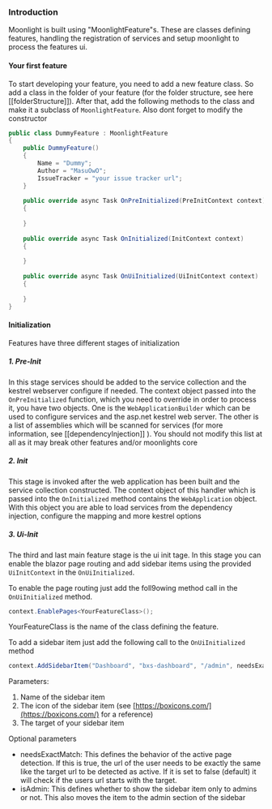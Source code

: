 ### Introduction

Moonlight is built using "MoonlightFeature"s. These are classes defining features, handling the registration of services and setup moonlight to process the features ui.

#### Your first feature

To start developing your feature, you need to add a new feature class. So add a class in the folder of your feature (for the folder structure, see here [[folderStructure]]). After that, add the following methods to the class and make it a subclass of `MoonlightFeature`. Also dont forget to modify the constructor

```csharp
public class DummyFeature : MoonlightFeature  
{  
    public DummyFeature()  
    {        
	    Name = "Dummy";  
        Author = "MasuOwO";  
        IssueTracker = "your issue tracker url";  
    }  
    
    public override async Task OnPreInitialized(PreInitContext context)  
    {
	    
    }  
  
    public override async Task OnInitialized(InitContext context)  
    {
	    
    }  
  
    public override async Task OnUiInitialized(UiInitContext context)  
    {
	    
    }  
}
```

#### Initialization
Features have three different stages of initialization

##### 1. Pre-Init
In this stage services should be added to the service collection and the kestrel webserver configure if needed. The context object passed into the `OnPreInitialized` function, which you need to override in order to process it, you have two objects. One is the `WebApplicationBuilder` which can be used to configure services and the asp.net kestrel web server. The other is a list of assemblies which will be scanned for services (for more information, see [[dependencyInjection]] ). You should not modify this list at all as it may break other features and/or moonlights core

##### 2. Init
This stage is invoked after the web application has been built and the service collection constructed. The context object of this handler which is passed into the `OnInitialized` method contains the `WebApplication` object. With this object you are able to load services from the dependency injection, configure the mapping and more kestrel options

##### 3. Ui-Init
The third and last main feature stage is the ui init tage. In this stage you can enable the blazor page routing and add sidebar items using the provided `UiInitContext` in the `OnUiInitialized`.

To enable the page routing just add the foll9owing method call in the `OnUiInitialized` method.

```csharp
context.EnablePages<YourFeatureClass>();
```

YourFeatureClass is the name of the class defining the feature.

To add a sidebar item just add the following call to the `OnUiInitialized` method

```csharp
context.AddSidebarItem("Dashboard", "bxs-dashboard", "/admin", needsExactMatch: true, isAdmin: true);
```

Parameters:
1. Name of the sidebar item
2. The icon of the sidebar item (see [https://boxicons.com/](https://boxicons.com/) for a reference)
3. The target of your sidebar item

Optional parameters
- needsExactMatch: This defines the behavior of the active page detection. If this is true, the url of the user needs to be exactly the same like the target url to be detected as active. If it is set to false (default) it will check if the users url starts with the target.
- isAdmin: This defines whether to show the sidebar item only to admins or not. This also moves the item to the admin section of the sidebar